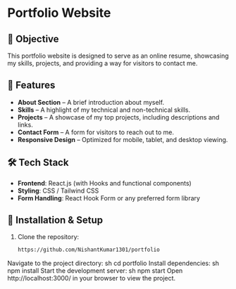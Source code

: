 # Portfolio Website

## 📌 Objective
This portfolio website is designed to serve as an online resume, showcasing my skills, projects, and providing a way for visitors to contact me.

## 🚀 Features

- **About Section** – A brief introduction about myself.
- **Skills** – A highlight of my technical and non-technical skills.
- **Projects** – A showcase of my top projects, including descriptions and links.
- **Contact Form** – A form for visitors to reach out to me.
- **Responsive Design** – Optimized for mobile, tablet, and desktop viewing.

## 🛠️ Tech Stack

- **Frontend**: React.js (with Hooks and functional components)
- **Styling**: CSS / Tailwind CSS
- **Form Handling**: React Hook Form or any preferred form library

## 🔧 Installation & Setup

1. Clone the repository:
   ```sh
   https://github.com/NishantKumar1301/portfolio

Navigate to the project directory:
sh
cd portfolio
Install dependencies:
sh
npm install
Start the development server:
sh
npm start
Open http://localhost:3000/ in your browser to view the project.
